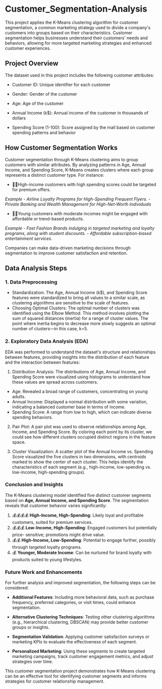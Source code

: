 # Customer_Segmentation-Analysis

This project applies the K-Means clustering algorithm for customer segmentation, a common marketing strategy used to divide a company's customers into groups based on their characteristics. Customer segmentation helps businesses understand their customers' needs and behaviors, allowing for more targeted marketing strategies and enhanced customer experiences.

## Project Overview
The dataset used in this project includes the following customer attributes:

  - Customer ID: Unique identifier for each customer

  - Gender: Gender of the customer

  - Age: Age of the customer

  - Annual Income (k$): Annual income of the customer in thousands of dollars

  - Spending Score (1-100): Score assigned by the mall based on customer spending patterns and behavior


## How Customer Segmentation Works
Customer segmentation through K-Means clustering aims to group customers with similar attributes.
By analyzing patterns in Age, Annual Income, and Spending Score, K-Means creates clusters where each group represents a distinct customer type. For instance:

  - 🛒🛒High-income customers with high spending scores could be targeted for premium offers. 
    

*Example - Airline Loyalty Programs for High-Spending Frequent Flyers.
         - Private Banking and Wealth Management for High-Net-Worth 
           Individuals*


  - 🛒🛒Young customers with moderate incomes might be engaged with affordable or trend-based products. 

*Example - Fast Fashion Brands indulging in targeted marketing and loyalty              programs, along with student discounts.
         - Affordable subscription-based entertainment services.*

Companies can make data-driven marketing decisions through segmentation to improve customer satisfaction and retention.

## Data Analysis Steps


### 1. Data Preprocessing

  - Standardization: The Age, Annual Income (k$), and Spending Score features were standardized to bring all values to a similar scale, as clustering algorithms are sensitive to the scale of features.
  - Choosing Optimal Clusters: The optimal number of clusters was identified using the Elbow Method. This method involves plotting the sum of squared distances (inertia) for a range of cluster values. The point where inertia begins to decrease more slowly suggests an optimal number of clusters—in this case, k=5.

### 2. Exploratory Data Analysis (EDA)
EDA was performed to understand the dataset's structure and relationships between features, providing insights into the distribution of each feature and the interaction between features:

  1.  Distribution Analysis: The distributions of Age, Annual Income, and Spending Score were visualized using histograms to understand how these values are spread across customers.

  - Age: Revealed a broad range of customers, concentrating on young adults.
  - Annual Income: Displayed a normal distribution with some variation, indicating a balanced customer base in terms of income.
  - Spending Score: A range from low to high, which can indicate diverse spending behaviors.

   2. Pair Plot: A pair plot was used to observe relationships among Age, Income, and Spending Score. By coloring each point by its cluster, we could see how different clusters occupied distinct regions in the feature space.

  3. Cluster Visualization: A scatter plot of the Annual Income vs. Spending Score visualized the five clusters in two dimensions, with centroids marked to show the center of each cluster. This helps identify the characteristics of each segment (e.g., high-income, low-spending vs. low-income, high-spending groups).

### Conclusion and Insights
The K-Means clustering model identified five distinct customer segments based on **Age, Annual Income, and Spending Score**. The segmentation reveals that customer behavior varies significantly:

  1. 💰💰💰💰    **High-Income, High-Spending**: Likely loyal and profitable customers, suited for premium services.
  2. 💰💰💰      **Low-Income, High-Spending**: Engaged customers but potentially price-        sensitive; promotions might drive value.
  3. 💰💰         **High-Income, Low-Spending**: Potential to engage further, possibly           through targeted loyalty programs.
  4. 💰           **Younger, Moderate Income**: Can be nurtured for brand loyalty with             products suited to young lifestyles.


### Future Work and Enhancements

For further analysis and improved segmentation, the following steps can be considered:

- **Additional Features**: Including more behavioral data, such as purchase frequency, preferred categories, or visit times, could enhance segmentation.


- **Alternative Clustering Techniques**: Testing other clustering algorithms (e.g., hierarchical clustering, DBSCAN) may provide better customer groups or insights.


- **Segmentation Validation**: Applying customer satisfaction surveys or marketing KPIs to evaluate the effectiveness of each segment.


- **Personalized Marketing**: Using these segments to create targeted marketing campaigns, track customer engagement metrics, and adjust strategies over time.


This customer segmentation project demonstrates how K-Means clustering can be an effective tool for identifying customer segments and informs strategies for customer relationship management.

